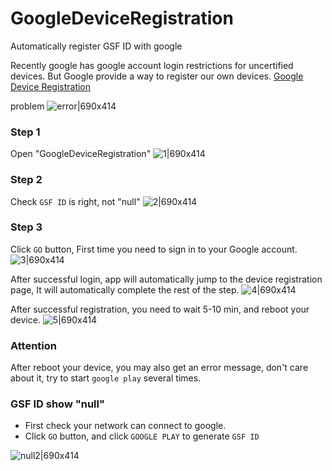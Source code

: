# GoogleDeviceRegistration
Automatically register GSF ID with google

Recently google has google account login restrictions for uncertified devices. But Google provide a way to register our own devices.
[Google Device Registration](https://www.google.com/android/uncertified/)

problem
![error|690x414](https://www.lili.kim/2019/01/04/android/Google%20Device%20Registration/error.png) 

### Step 1
Open "GoogleDeviceRegistration"
![1|690x414](https://www.lili.kim/2019/01/04/android/Google%20Device%20Registration/1.png) 

### Step 2
Check `GSF ID` is right, not "null"
![2|690x414](https://www.lili.kim/2019/01/04/android/Google%20Device%20Registration/2.png) 

### Step 3
Click `GO` button, First time you need to sign in to your Google account.
![3|690x414](https://www.lili.kim/2019/01/04/android/Google%20Device%20Registration/3.png) 

After successful login, app will automatically jump to the device registration page, It will automatically complete the rest of the step.
![4|690x414](https://www.lili.kim/2019/01/04/android/Google%20Device%20Registration/4.png) 

After successful registration, you need to wait 5-10 min, and reboot your device.
![5|690x414](https://www.lili.kim/2019/01/04/android/Google%20Device%20Registration/5.png)

### Attention
After reboot your device, you may also get an error message, don't care about it, try to start `google play` several times.

### GSF ID show "null"
- First check your network can connect to google.
- Click `GO` button, and click `GOOGLE PLAY` to generate `GSF ID`

![null2|690x414](https://www.lili.kim/2019/01/04/android/Google%20Device%20Registration/null2.png)
